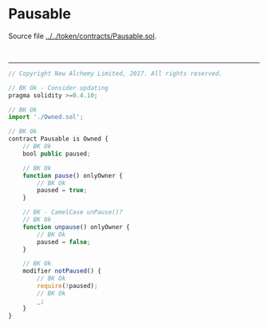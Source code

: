 # Pausable

Source file [../../token/contracts/Pausable.sol](../../token/contracts/Pausable.sol).

<br />

<hr />

```javascript
// Copyright New Alchemy Limited, 2017. All rights reserved.

// BK Ok - Consider updating
pragma solidity >=0.4.10;

// BK Ok
import './Owned.sol';

// BK Ok
contract Pausable is Owned {
    // BK Ok
    bool public paused;

    // BK Ok
    function pause() onlyOwner {
        // BK Ok
        paused = true;
    }

    // BK - CamelCase unPause()?
    // BK Ok
    function unpause() onlyOwner {
        // BK Ok
        paused = false;
    }

    // BK Ok
    modifier notPaused() {
        // BK Ok
        require(!paused);
        // BK Ok
        _;
    }
}
```
